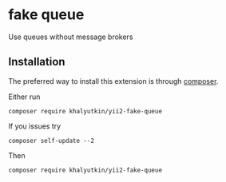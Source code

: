 fake queue
==========
Use queues without message brokers

Installation
------------

The preferred way to install this extension is through [composer](http://getcomposer.org/download/).

Either run

```
composer require khalyutkin/yii2-fake-queue
```

If you issues try

```
composer self-update --2
```

Then 

```
composer require khalyutkin/yii2-fake-queue
```
